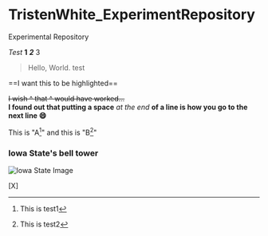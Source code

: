 # TristenWhite_ExperimentRepository
Experimental Repository

*Test* **1** ***2*** 3
> Hello, World.
test

==I want this to be highlighted== 

~~I wish ^ that ^ would have worked...~~  
**I found out that putting a space** *at the end* **of a line is how you go to the next line :smile:**

This is "A[^1]" and this is "B[^2]"

[^1]: This is test1
[^2]: This is test2

### Iowa State's bell tower
![Iowa State Image](https://cdn.theme.iastate.edu/img/isu-wall.jpg)

[X]
